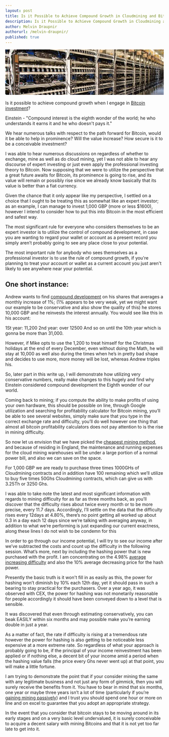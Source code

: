```yaml
---
layout: post
title: Is it Possible to Achieve Compound Growth in Cloudmining and Bitcoin Mining Investment?
description: Is it Possible to Achieve Compound Growth in Cloudmining and Bitcoin Mining Investment?
author: Melvin Draupnir
authorurl: /melvin-draupnir/
published: true
---
```


<center><img src="/images/compound-growth.jpg" alt="compound growth"/></center>

Is it possible to achieve compound growth when I engage in <a href="/first-time-bu-block-mining-of-bitclub-network/">Bitcoin investment</a>?

Einstein - "Compound interest is the eighth wonder of the world; he who understands it earns it and he who doesn't pays it."

We hear numerous talks with respect to the path forward for Bitcoin, would it be able to help in prominence? Will the value increase? How secure is it to be a conceivable investment?

I was able to hear numerous discussions on regardless of whether to exchange, mine as well as do cloud mining, yet I was not able to hear any discourse of expert investing or just even apply the professional investing theory to Bitcoin. Now supposing that we were to utilize the perspective that a great future awaits for Bitcoin, its prominence is going to rise, and its value will remain or possibly rise since we already know basically that its value is better than a fiat currency. 

Given the chance that it only appear like my perspective, I settled on a choice that I ought to be treating this as somewhat like an expert investor; as an example, I can manage to invest 1,000 GBP (more or less  $1600), however I intend to consider how to put this into Bitcoin in the most efficient and safest way.

The most significant rule for everyone who considers themselves to be an expert investor is to utilize the control of compound development, in case you are wanting to regard your wallet or account as a present record you simply aren’t probably going to see any place close to your potential. 


The most important rule for anybody who sees themselves as a professional investor is to use the rule of compound growth, if you're planning to treat your account or wallet as a current account you just aren't likely to see anywhere near your potential.

<h2>One short instance:</h2>

Andrew wants to find <a href="/china-central-bank-must-be-in-charged-for-bitcoin-aml/">compound development</a> on his shares that averages a monthly increase of 1%; (1% appears to be very weak, yet we might want our example to be conservative and also show the quality of this) he stores 10,000 GBP and he reinvests the interest annually. You would see like this in his account:

1St year: 11,200
2nd year: over 12500
And so on until the 10th year which is gonna be more than 31,000. 

However, if Mike opts to use the 1,200 to treat himself for the Christmas holidays at the end of every December, even without doing the Math, he will stay at 10,000 as well also during the times when he’s in pretty bad shape and decides to use more, more money will be lost, whereas Andrew triples his. 

So, later part in this write up, I will demonstrate how utilizing very conservative numbers, really make changes to this hugely and find why Einstein considered compound development the Eighth wonder of our world. 

Coming back to mining; if you compute the ability to make profits of using your own hardware, this should be possible on line, through Google utilization and searching for profitability calculator for Bitcoin mining, you’ll be able to see several websites, simply make sure that you type in the correct exchange rate and difficulty, you’ll do well however one thing that almost all bitcoin profitability calculators does not pay attention to is the rise in mining difficulty. 

So now let us envision that we have picked the <a href="/digital-currency-and-premining/">cheapest mining method</a>, and because of residing in England, the maintenance and running expenses for the cloud mining warehouses will be under a large portion of a normal power bill, and also we can save on the space.

For 1,000 GBP we are ready to purchase three times 1000GHs of Cloudmining contracts and in addition have 100 remaining which we’ll utilize to buy five times 50Ghs Cloudmining contracts, which can give us with 3.25Th or 3250 Ghs. 

I was able to take note the latest and most significant information with regards to mining difficulty for as far as three months back, as you’ll discover that the difficulty rises about twice every month or to be more precise, every 11.7 days. Accordingly, I’ll settle on the data that the difficulty rises every 12days at 4.80%, there’s no point getting all worked up about 0.3 in a day each 12 days since we’re talking with averaging anyway, in addition to what we’re performing is just expanding our current exactness, along these lines I do not wish to be condemn for this 

In order to go through our income potential, I will try to see our income after we’ve subtracted the costs and count up the difficulty in the following session. What’s more, next by including the hashing power that is new purchased with the profit.  I am concentrating on the 4.98% <a href="/bitcoins-should-you-use-them/">average increasing difficulty</a> and also the 10% average decreasing price for the hash power. 

Presently the basic truth is it won't fill in as easily as this, the power for hashing won’t diminish by 10% each 12th day, yet it should pass in such a bearing to stay practical for the purchasers. Over a year ago, it was observed with CEX, the power for hashing was not monetarily reasonable for people accordingly it should have been conveyed down to a level that is sensible. 

It was discovered that even through estimating conservatively, you can beak EASILY within six months and may possible make you’re earning double in just a year. 

As a matter of fact, the rate if difficulty is rising at a tremendous rate however the power for hashing is also getting to be noticeable less expensive at a more extreme rate. So regardless of what your approach is probably going to be, if the principal of your income reinvestment has been applied or if nothing else, a decent bit of your income amid a period when the hashing value falls (the price every Ghs never went up) at that point, you will make a little fortune. 

I am trying to demonstrate the point that if your consider mining the same with any legitimate business and not just any form of gimmick, then you will surely receive the benefits from it.  You have to bear in mind that six months, one year or maybe three years isn’t a lot of time (particularly if you’re <a href="/dabbling-in-bitcoin/">gaining mining passively</a>) and I trust you should spend one hour or more on line and on excel to guarantee that you adopt an appropriate strategy. 

In the event that you consider that bitcoin stays to be moving around in its early stages and on a very basic level undervalued, it is surely conceivable to acquire a decent salary with mining Bitcoins and that it is not yet too far late to get into it.
